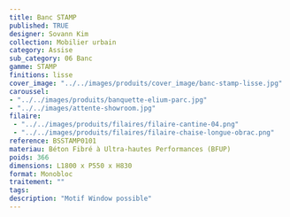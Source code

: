 ```yaml
---
title: Banc STAMP 
published: TRUE
designer: Sovann Kim
collection: Mobilier urbain
category: Assise
sub_category: 06 Banc
gamme: STAMP
finitions: lisse
cover_image: "../../images/produits/cover_image/banc-stamp-lisse.jpg"
caroussel: 
- "../../images/produits/banquette-elium-parc.jpg"
- "../../images/attente-showroom.jpg"
filaire: 
 - "../../images/produits/filaires/filaire-cantine-04.png"
 - "../../images/produits/filaires/filaire-chaise-longue-obrac.png"
reference: BSSTAMP0101
materiau: Béton Fibré à Ultra-hautes Performances (BFUP)
poids: 366
dimensions: L1800 x P550 x H830 
format: Monobloc
traitement: ""
tags: 
description: "Motif Window possible"
---
```

